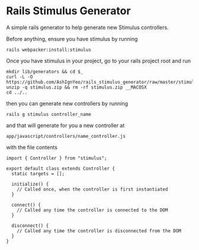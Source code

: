 # Rails Stimulus Generator

A simple rails generator to help generate new Stimulus controllers.

Before anything, ensure you have stimulus by running

```
rails webpacker:install:stimulus
```

Once you have stimulus in your project, go to your rails project root and run

```
mkdir lib/generators && cd $_
curl -L -O https://github.com/AshIgnYeo/rails_stimulus_generator/raw/master/stimulus.zip
unzip -q stimulus.zip && rm -rf stimulus.zip __MACOSX
cd ../..
```

then you can generate new controllers by running

```
rails g stimulus controller_name
```

and that will generate for you a new controller at

```
app/javascript/controllers/name_controller.js
```

with the file contents

```
import { Controller } from "stimulus";

export default class extends Controller {
  static targets = [];

  initialize() {
    // Called once, when the controller is first instantiated
  }

  connect() {
    // Called any time the controller is connected to the DOM
  }

  disconnect() {
    // Called any time the controller is disconnected from the DOM
  }
}
```

